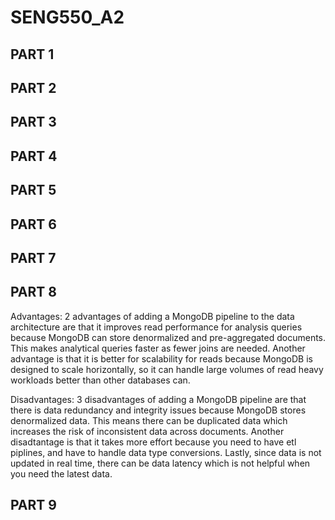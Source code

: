 # SENG550_A2

## PART 1

## PART 2

## PART 3

## PART 4

## PART 5

## PART 6

## PART 7

## PART 8

Advantages:
2 advantages of adding a MongoDB pipeline to the data architecture are that it improves read performance for analysis queries because MongoDB can store denormalized and pre-aggregated documents. This  makes analytical queries faster as fewer joins are needed. Another advantage is that it is better for scalability for reads because MongoDB is designed to scale horizontally, so it can handle large volumes of read heavy workloads better than other databases can.


Disadvantages:
3 disadvantages of adding a MongoDB pipeline are that there is data redundancy and integrity issues because MongoDB stores denormalized data. This means there can be duplicated data which increases the risk of inconsistent data across documents. Another disadtantage is that it takes more effort because you need to have etl piplines, and have to handle data type conversions. Lastly, since data is not updated in real time, there can be data latency which is not helpful when you need the latest data.


## PART 9
